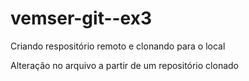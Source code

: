 # vemser-git--ex3
Criando respositório remoto e clonando para o local

Alteração no arquivo a partir de um repositório clonado
